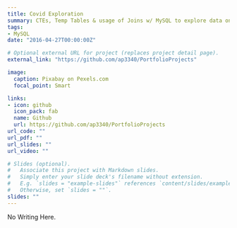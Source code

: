 ```yaml
---
title: Covid Exploration
summary: CTEs, Temp Tables & usage of Joins w/ MySQL to explore data on confirmed covid death statistics.
tags:
- MySQL
date: "2016-04-27T00:00:00Z"

# Optional external URL for project (replaces project detail page).
external_link: "https://github.com/ap3340/PortfolioProjects"

image:
  caption: Pixabay on Pexels.com
  focal_point: Smart

links:
- icon: github
  icon_pack: fab
  name: Github
  url: https://github.com/ap3340/PortfolioProjects
url_code: ""
url_pdf: ""
url_slides: ""
url_video: ""

# Slides (optional).
#   Associate this project with Markdown slides.
#   Simply enter your slide deck's filename without extension.
#   E.g. `slides = "example-slides"` references `content/slides/example-slides.md`.
#   Otherwise, set `slides = ""`.
slides: ""
---
```


No Writing Here. 
